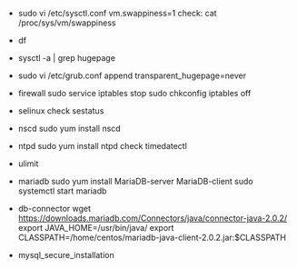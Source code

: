 * sudo vi /etc/sysctl.conf
  vm.swappiness=1
  check: cat /proc/sys/vm/swappiness

* df

* sysctl -a | grep hugepage

* sudo vi /etc/grub.conf
  append transparent_hugepage=never

* firewall
  sudo service iptables stop
  sudo chkconfig iptables off

* selinux
  check sestatus

* nscd
  sudo yum install nscd

* ntpd
  sudo yum install ntpd
  check timedatectl

* ulimit


* mariadb
  sudo yum install MariaDB-server MariaDB-client
  sudo systemctl start mariadb

* db-connector
  wget https://downloads.mariadb.com/Connectors/java/connector-java-2.0.2/
  export JAVA_HOME=/usr/bin/java/
  export CLASSPATH=/home/centos/mariadb-java-client-2.0.2.jar:$CLASSPATH

* mysql_secure_installation

